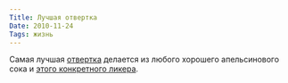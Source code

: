 ```yaml
---
Title: Лучшая отвертка
Date: 2010-11-24
Tags: жизнь
---
```


Самая лучшая [отвертка][1] делается из любого хорошего апельсинового сока и [этого конкретного ликера][2].

[1]: https://ru.wikipedia.org/wiki/%D0%9E%D1%82%D0%B2%D1%91%D1%80%D1%82%D0%BA%D0%B0_(%D0%BA%D0%BE%D0%BA%D1%82%D0%B5%D0%B9%D0%BB%D1%8C)
[2]: http://en.wikipedia.org/wiki/Minttu
